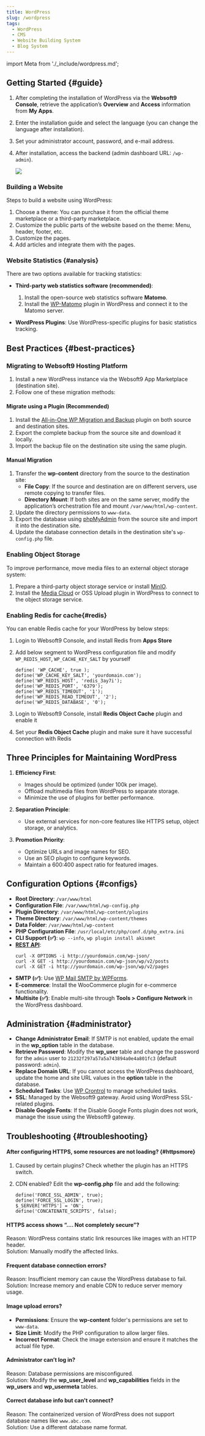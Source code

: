 ```yaml
---
title: WordPress
slug: /wordpress
tags:
  - WordPress
  - CMS
  - Website Building System
  - Blog System
---
```


import Meta from './\_include/wordpress.md';

<Meta name="meta" />

## Getting Started {#guide}

1. After completing the installation of WordPress via the **Websoft9 Console**, retrieve the application’s **Overview** and **Access** information from **My Apps**.

2. Enter the installation guide and select the language (you can change the language after installation).

3. Set your administrator account, password, and e-mail address.

4. After installation, access the backend (admin dashboard URL: `/wp-admin`).

   ![](./assets/wordpress-backend-websoft9.png)

### Building a Website

Steps to build a website using WordPress:

1. Choose a theme: You can purchase it from the official theme marketplace or a third-party marketplace.
2. Customize the public parts of the website based on the theme: Menu, header, footer, etc.
3. Customize the pages.
4. Add articles and integrate them with the pages.

### Website Statistics {#analysis}

There are two options available for tracking statistics:

- **Third-party web statistics software (recommended)**:

  1. Install the open-source web statistics software **Matomo**.
  2. Install the [WP-Matomo](https://wordpress.org/plugins/wp-piwik/) plugin in WordPress and connect it to the Matomo server.

- **WordPress Plugins**: Use WordPress-specific plugins for basic statistics tracking.

## Best Practices {#best-practices}

### Migrating to Websoft9 Hosting Platform

1. Install a new WordPress instance via the Websoft9 App Marketplace (destination site).
2. Follow one of these migration methods:

#### Migrate using a Plugin (Recommended)

1. Install the [All-in-One WP Migration and Backup](https://wordpress.org/plugins/all-in-one-wp-migration/) plugin on both source and destination sites.
2. Export the complete backup from the source site and download it locally.
3. Import the backup file on the destination site using the same plugin.

#### Manual Migration

1. Transfer the **wp-content** directory from the source to the destination site:
   - **File Copy**: If the source and destination are on different servers, use remote copying to transfer files.
   - **Directory Mount**: If both sites are on the same server, modify the application’s orchestration file and mount `/var/www/html/wp-content`.
2. Update the directory permissions to `www-data`.
3. Export the database using [phpMyAdmin](./phpmyadmin) from the source site and import it into the destination site.
4. Update the database connection details in the destination site's `wp-config.php` file.

### Enabling Object Storage

To improve performance, move media files to an external object storage system:

1. Prepare a third-party object storage service or install [MinIO](./minio).
2. Install the [Media Cloud](https://mediacloud.press/) or OSS Upload plugin in WordPress to connect to the object storage service.

### Enabling Redis for cache{#redis}

You can enable Redis cache for your WordPress by below steps:

1. Login to Websoft9 Console, and install Redis from **Apps Store** 

2. Add below segment to WordPress configuration file and modify `WP_REDIS_HOST`, `WP_CACHE_KEY_SALT` by yourself
    ```
    define( 'WP_CACHE', true );
    define('WP_CACHE_KEY_SALT', 'yourdomain.com');
    define('WP_REDIS_HOST', 'redis_3ay7i');
    define('WP_REDIS_PORT', '6379');
    define('WP_REDIS_TIMEOUT', '1');
    define('WP_REDIS_READ_TIMEOUT', '2');
    define('WP_REDIS_DATABASE', '0');
    ```
3. Login to Websoft9 Console, install **Redis Object Cache** plugin and enable it

4. Set your **Redis Object Cache** plugin and make sure it have successful connection with Redis

## Three Principles for Maintaining WordPress

1. **Efficiency First**:

   - Images should be optimized (under 100k per image).
   - Offload multimedia files from WordPress to separate storage.
   - Minimize the use of plugins for better performance.

2. **Separation Principle**:

   - Use external services for non-core features like HTTPS setup, object storage, or analytics.

3. **Promotion Priority**:
   - Optimize URLs and image names for SEO.
   - Use an SEO plugin to configure keywords.
   - Maintain a 600:400 aspect ratio for featured images.

## Configuration Options {#configs}

- **Root Directory**: `/var/www/html`
- **Configuration File**: `/var/www/html/wp-config.php`
- **Plugin Directory**: `/var/www/html/wp-content/plugins`
- **Theme Directory**: `/var/www/html/wp-content/themes`
- **Data Folder**: `/var/www/html/wp-content`
- **PHP Configuration File**: `/usr/local/etc/php/conf.d/php_extra.ini`
- **CLI Support (✅)**: `wp --info`, `wp plugin install akismet`
- **[REST API](https://developer.wordpress.org/rest-api/)**:
  ```
  curl -X OPTIONS -i http://yourdomain.com/wp-json/
  curl -X GET -i http://yourdomain.com/wp-json/wp/v2/posts
  curl -X GET -i http://yourdomain.com/wp-json/wp/v2/pages
  ```
- **SMTP (✅)**: Use [WP Mail SMTP by WPForms](https://wordpress.org/plugins/wp-mail-smtp/).
- **E-commerce**: Install the WooCommerce plugin for e-commerce functionality.
- **Multisite (✅)**: Enable multi-site through **Tools > Configure Network** in the WordPress dashboard.

## Administration {#administrator}

- **Change Administrator Email**: If SMTP is not enabled, update the email in the **wp_option** table in the database.
- **Retrieve Password**: Modify the **wp_user** table and change the password for the `admin` user to `21232f297a57a5a743894a0e4a801fc3` (default password: `admin`).
- **Replace Domain URL**: If you cannot access the WordPress dashboard, update the home and site URL values in the **option** table in the database.
- **Scheduled Tasks**: Use [WP Crontrol](https://wordpress.org/plugins/wp-crontrol) to manage scheduled tasks.
- **SSL**: Managed by the Websoft9 gateway. Avoid using WordPress SSL-related plugins.
- **Disable Google Fonts**: If the Disable Google Fonts plugin does not work, manage the issue using the Websoft9 gateway.

## Troubleshooting {#troubleshooting}

#### After configuring HTTPS, some resources are not loading? {#httpsmore}

1. Caused by certain plugins? Check whether the plugin has an HTTPS switch.
2. CDN enabled? Edit the **wp-config.php** file and add the following:

   ```
   define('FORCE_SSL_ADMIN', true);
   define('FORCE_SSL_LOGIN', true);
   $_SERVER['HTTPS'] = 'ON';
   define('CONCATENATE_SCRIPTS', false);
   ```

#### HTTPS access shows “.... Not completely secure”?

Reason: WordPress contains static link resources like images with an HTTP header.  
Solution: Manually modify the affected links.

#### Frequent database connection errors?

Reason: Insufficient memory can cause the WordPress database to fail.  
Solution: Increase memory and enable CDN to reduce server memory usage.

#### Image upload errors?

- **Permissions**: Ensure the **wp-content** folder's permissions are set to `www-data`.
- **Size Limit**: Modify the PHP configuration to allow larger files.
- **Incorrect Format**: Check the image extension and ensure it matches the actual file type.

#### Administrator can’t log in?

Reason: Database permissions are misconfigured.  
Solution: Modify the **wp_user_level** and **wp_capabilities** fields in the **wp_users** and **wp_usermeta** tables.

#### Correct database info but can't connect?

Reason: The containerized version of WordPress does not support database names like `www.abc.com`.  
Solution: Use a different database name format.
